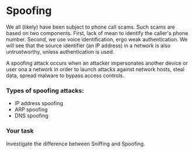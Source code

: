 # Spoofing

We all (likely) have been subject to phone call
scams. Such scams are based on two components.
First, lack of mean to identify the caller's phone number.
Second, we use voice identification, ergo weak
authentication. We will see that the source identifier
(an IP address) in a network is also untrustworthy,
unless authentication is used.

A spoofing attack occurs when an attacker impersonates another device or user ona a network in order to launch attacks against network hosts, steal data, spread malware to bypass access controls.

### Types of spoofing attacks:
* IP address spoofing
* ARP spoofing
* DNS spoofing

### Your task
Investigate the difference between Sniffing and Spoofing.

